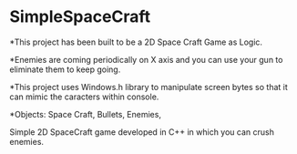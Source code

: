 # SimpleSpaceCraft

*This project has been built to be a 2D Space Craft Game as Logic.

*Enemies are coming periodically on X axis and you can use your gun to eliminate them to keep going.

*This project uses Windows.h library to manipulate screen bytes so that it can mimic the caracters within console.

*Objects:
    Space Craft, 
    Bullets,
    Enemies,
  
Simple 2D SpaceCraft game developed in C++ in which you can crush enemies.
